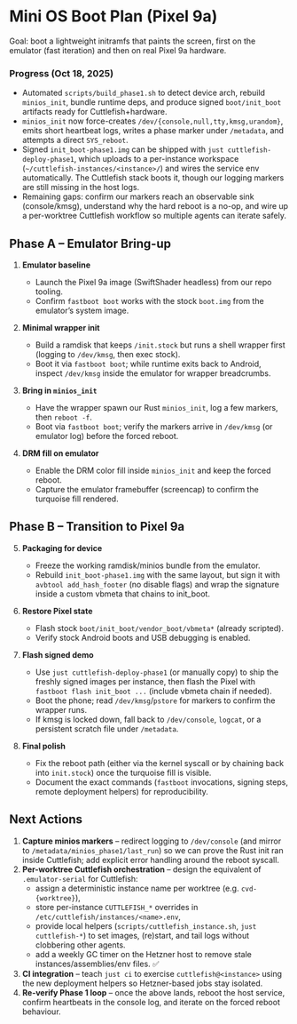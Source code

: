 # Mini OS Boot Plan (Pixel 9a)

Goal: boot a lightweight initramfs that paints the screen, first on the emulator (fast iteration) and then on real Pixel 9a hardware.

### Progress (Oct 18, 2025)
- Automated `scripts/build_phase1.sh` to detect device arch, rebuild `minios_init`, bundle runtime deps, and produce signed `boot/init_boot` artifacts ready for Cuttlefish+hardware.
- `minios_init` now force-creates `/dev/{console,null,tty,kmsg,urandom}`, emits short heartbeat logs, writes a phase marker under `/metadata`, and attempts a direct `SYS_reboot`.
- Signed `init_boot-phase1.img` can be shipped with `just cuttlefish-deploy-phase1`, which uploads to a per-instance workspace (`~/cuttlefish-instances/<instance>/`) and wires the service env automatically. The Cuttlefish stack boots it, though our logging markers are still missing in the host logs.
- Remaining gaps: confirm our markers reach an observable sink (console/kmsg), understand why the hard reboot is a no-op, and wire up a per-worktree Cuttlefish workflow so multiple agents can iterate safely.

## Phase A – Emulator Bring-up
1. **Emulator baseline**
   - Launch the Pixel 9a image (SwiftShader headless) from our repo tooling.
   - Confirm `fastboot boot` works with the stock `boot.img` from the emulator’s system image.

2. **Minimal wrapper init**
   - Build a ramdisk that keeps `/init.stock` but runs a shell wrapper first (logging to `/dev/kmsg`, then exec stock).
   - Boot it via `fastboot boot`; while runtime exits back to Android, inspect `/dev/kmsg` inside the emulator for wrapper breadcrumbs.

3. **Bring in `minios_init`**
   - Have the wrapper spawn our Rust `minios_init`, log a few markers, then `reboot -f`.
   - Boot via `fastboot boot`; verify the markers arrive in `/dev/kmsg` (or emulator log) before the forced reboot.

4. **DRM fill on emulator**
   - Enable the DRM color fill inside `minios_init` and keep the forced reboot.
   - Capture the emulator framebuffer (screencap) to confirm the turquoise fill rendered.

## Phase B – Transition to Pixel 9a
5. **Packaging for device**
   - Freeze the working ramdisk/minios bundle from the emulator.
   - Rebuild `init_boot-phase1.img` with the same layout, but sign it with `avbtool add_hash_footer` (no disable flags) and wrap the signature inside a custom vbmeta that chains to init_boot.

6. **Restore Pixel state**
   - Flash stock `boot/init_boot/vendor_boot/vbmeta*` (already scripted).
   - Verify stock Android boots and USB debugging is enabled.

7. **Flash signed demo**
   - Use `just cuttlefish-deploy-phase1` (or manually copy) to ship the freshly signed images per instance, then flash the Pixel with `fastboot flash init_boot ...` (include vbmeta chain if needed).
   - Boot the phone; read `/dev/kmsg`/`pstore` for markers to confirm the wrapper runs.
    - If kmsg is locked down, fall back to `/dev/console`, `logcat`, or a persistent scratch file under `/metadata`.

8. **Final polish**
   - Fix the reboot path (either via the kernel syscall or by chaining back into `init.stock`) once the turquoise fill is visible.
   - Document the exact commands (`fastboot` invocations, signing steps, remote deployment helpers) for reproducibility.

## Next Actions
1. **Capture minios markers** – redirect logging to `/dev/console` (and mirror to `/metadata/minios_phase1/last_run`) so we can prove the Rust init ran inside Cuttlefish; add explicit error handling around the reboot syscall.
2. **Per-worktree Cuttlefish orchestration** – design the equivalent of `.emulator-serial` for Cuttlefish:
   - assign a deterministic instance name per worktree (e.g. `cvd-{worktree}`),
   - store per-instance `CUTTLEFISH_*` overrides in `/etc/cuttlefish/instances/<name>.env`,
   - provide local helpers (`scripts/cuttlefish_instance.sh`, `just cuttlefish-*`) to set images, (re)start, and tail logs without clobbering other agents.
   - add a weekly GC timer on the Hetzner host to remove stale instances/assemblies/env files. ✅
3. **CI integration** – teach `just ci` to exercise `cuttlefish@<instance>` using the new deployment helpers so Hetzner-based jobs stay isolated.
4. **Re-verify Phase 1 loop** – once the above lands, reboot the host service, confirm heartbeats in the console log, and iterate on the forced reboot behaviour.
